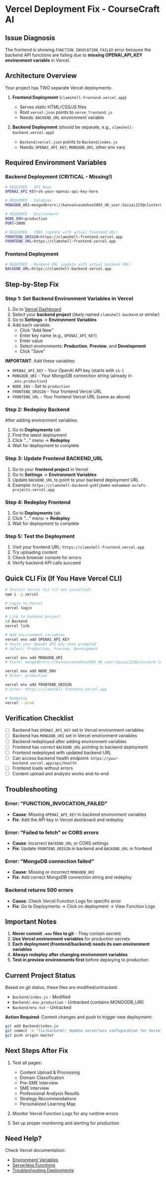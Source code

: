 # Vercel Deployment Fix - CourseCraft AI

## Issue Diagnosis
The frontend is showing `FUNCTION_INVOCATION_FAILED` error because the backend API functions are failing due to **missing OPENAI_API_KEY environment variable** in Vercel.

## Architecture Overview
Your project has TWO separate Vercel deployments:

1. **Frontend Deployment** (`clamshell-frontend.vercel.app`)
   - Serves static HTML/CSS/JS files
   - Root `vercel.json` points to `serve_frontend.js`
   - Needs: `BACKEND_URL` environment variable

2. **Backend Deployment** (should be separate, e.g., `clamshell-backend.vercel.app`)
   - `Backend/vercel.json` points to `Backend/index.js`
   - Needs: `OPENAI_API_KEY`, `MONGODB_URI`, other env vars

## Required Environment Variables

### Backend Deployment (CRITICAL - Missing!)
```bash
# REQUIRED - API Keys
OPENAI_API_KEY=sk-your-openai-api-key-here

# REQUIRED - Database
MONGODB_URI=mongodb+srv://kannansaimohan2003_db_user:Saisai123@cluster0.lvrcq5y.mongodb.net/?retryWrites=true&w=majority&appName=Cluster0

# REQUIRED - Environment
NODE_ENV=production
PORT=3000

# REQUIRED - CORS (update with actual frontend URL)
FRONTEND_ORIGIN=https://clamshell-frontend.vercel.app
FRONTEND_URL=https://clamshell-frontend.vercel.app
```

### Frontend Deployment
```bash
# REQUIRED - Backend URL (update with actual backend URL)
BACKEND_URL=https://clamshell-backend.vercel.app
```

## Step-by-Step Fix

### Step 1: Set Backend Environment Variables in Vercel

1. Go to [Vercel Dashboard](https://vercel.com/dashboard)
2. Select your **backend project** (likely named `clamshell-backend` or similar)
3. Go to **Settings** → **Environment Variables**
4. Add each variable:
   - Click "Add New"
   - Enter key name (e.g., `OPENAI_API_KEY`)
   - Enter value
   - Select environments: **Production**, **Preview**, and **Development**
   - Click "Save"

**IMPORTANT**: Add these variables:
- `OPENAI_API_KEY` - Your OpenAI API key (starts with `sk-`)
- `MONGODB_URI` - Your MongoDB connection string (already in `.env.production`)
- `NODE_ENV` - Set to `production`
- `FRONTEND_ORIGIN` - Your frontend Vercel URL
- `FRONTEND_URL` - Your frontend Vercel URL (same as above)

### Step 2: Redeploy Backend

After adding environment variables:
1. Go to **Deployments** tab
2. Find the latest deployment
3. Click "..." menu → **Redeploy**
4. Wait for deployment to complete

### Step 3: Update Frontend BACKEND_URL

1. Go to your **frontend project** in Vercel
2. Go to **Settings** → **Environment Variables**
3. Update `BACKEND_URL` to point to your backend deployment URL
4. Example: `https://clamshell-backend-gs8tjbm6d-mohammed-asrafs-projects.vercel.app`

### Step 4: Redeploy Frontend

1. Go to **Deployments** tab
2. Click "..." menu → **Redeploy**
3. Wait for deployment to complete

### Step 5: Test the Deployment

1. Visit your frontend URL: `https://clamshell-frontend.vercel.app`
2. Try uploading content
3. Check browser console for errors
4. Verify backend API calls succeed

## Quick CLI Fix (If You Have Vercel CLI)

```bash
# Install Vercel CLI (if not installed)
npm i -g vercel

# Login to Vercel
vercel login

# Link to backend project
cd Backend
vercel link

# Add environment variables
vercel env add OPENAI_API_KEY
# Paste your OpenAI API key when prompted
# Select: Production, Preview, Development

vercel env add MONGODB_URI
# Paste: mongodb+srv://kannansaimohan2003_db_user:Saisai123@cluster0.lvrcq5y.mongodb.net/?retryWrites=true&w=majority&appName=Cluster0

vercel env add NODE_ENV
# Enter: production

vercel env add FRONTEND_ORIGIN
# Enter: https://clamshell-frontend.vercel.app

# Redeploy
vercel --prod
```

## Verification Checklist

- [ ] Backend has `OPENAI_API_KEY` set in Vercel environment variables
- [ ] Backend has `MONGODB_URI` set in Vercel environment variables
- [ ] Backend redeployed after adding environment variables
- [ ] Frontend has correct `BACKEND_URL` pointing to backend deployment
- [ ] Frontend redeployed with updated backend URL
- [ ] Can access backend health endpoint: `https://your-backend.vercel.app/api/health`
- [ ] Frontend loads without errors
- [ ] Content upload and analysis works end-to-end

## Troubleshooting

### Error: "FUNCTION_INVOCATION_FAILED"
- **Cause**: Missing `OPENAI_API_KEY` in backend environment variables
- **Fix**: Add the API key in Vercel dashboard and redeploy

### Error: "Failed to fetch" or CORS errors
- **Cause**: Incorrect `BACKEND_URL` or CORS settings
- **Fix**: Update `FRONTEND_ORIGIN` in backend and `BACKEND_URL` in frontend

### Error: "MongoDB connection failed"
- **Cause**: Missing or incorrect `MONGODB_URI`
- **Fix**: Add correct MongoDB connection string and redeploy

### Backend returns 500 errors
- **Cause**: Check Vercel Function Logs for specific error
- **Fix**: Go to Deployments → Click on deployment → View Function Logs

## Important Notes

1. **Never commit `.env` files to git** - They contain secrets
2. **Use Vercel environment variables** for production secrets
3. **Each deployment (frontend/backend) needs its own environment variables**
4. **Always redeploy after changing environment variables**
5. **Test in preview environments first** before deploying to production

## Current Project Status

Based on git status, these files are modified/untracked:
- `Backend/index.js` - Modified
- `Backend/.env.production` - Untracked (contains MONGODB_URI)
- `Backend/env.txt` - Untracked

**Action Required**: Commit changes and push to trigger new deployment:
```bash
git add Backend/index.js
git commit -m "fix(backend): Update serverless configuration for Vercel"
git push origin master
```

## Next Steps After Fix

1. Test all pages:
   - Content Upload & Processing
   - Domain Classification
   - Pre-SME Interview
   - SME Interview
   - Professional Analysis Results
   - Strategy Recommendations
   - Personalized Learning Map

2. Monitor Vercel Function Logs for any runtime errors

3. Set up proper monitoring and alerting for production

## Need Help?

Check Vercel documentation:
- [Environment Variables](https://vercel.com/docs/projects/environment-variables)
- [Serverless Functions](https://vercel.com/docs/functions/serverless-functions)
- [Troubleshooting Deployments](https://vercel.com/docs/deployments/troubleshoot)
